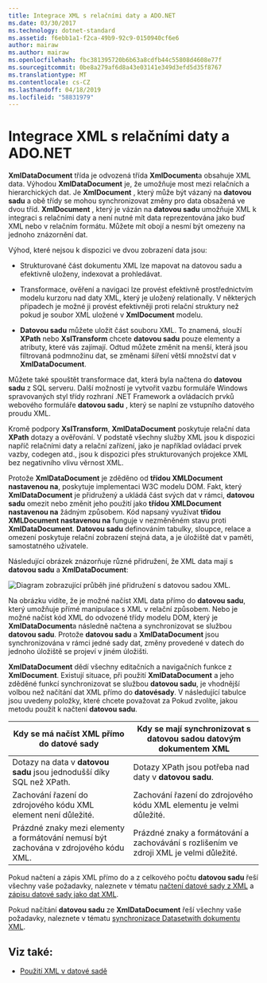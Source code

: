 ```yaml
---
title: Integrace XML s relačními daty a ADO.NET
ms.date: 03/30/2017
ms.technology: dotnet-standard
ms.assetid: f6ebb1a1-f2ca-49b9-92c9-0150940cf6e6
author: mairaw
ms.author: mairaw
ms.openlocfilehash: fbc381395720b6b63a8cdfb44c55808d4608e77f
ms.sourcegitcommit: 0be8a279af6d8a43e03141e349d3efd5d35f8767
ms.translationtype: MT
ms.contentlocale: cs-CZ
ms.lasthandoff: 04/18/2019
ms.locfileid: "58831979"
---
```

# <a name="xml-integration-with-relational-data-and-adonet"></a>Integrace XML s relačními daty a ADO.NET
**XmlDataDocument** třída je odvozená třída **XmlDocument**a obsahuje XML data. Výhodou **XmlDataDocument** je, že umožňuje most mezi relačních a hierarchických dat. Je **XmlDocument** , který může být vázaný na **datovou sadu** a obě třídy se mohou synchronizovat změny pro data obsažená ve dvou tříd. **XmlDocument** , který je vázán na **datovou sadu** umožňuje XML k integraci s relačními daty a není nutné mít data reprezentována jako buď XML nebo v relačním formátu. Můžete mít obojí a nesmí být omezeny na jednoho znázornění dat.  
  
 Výhod, které nejsou k dispozici ve dvou zobrazení data jsou:  
  
-   Strukturované část dokumentu XML lze mapovat na datovou sadu a efektivně uloženy, indexovat a prohledávat.  
  
-   Transformace, ověření a navigaci lze provést efektivně prostřednictvím modelu kurzoru nad daty XML, který je uložený relationally. V některých případech je možné ji provést efektivněji proti relační struktury než pokud je soubor XML uložené v **XmlDocument** modelu.  
  
-   **Datovou sadu** můžete uložit část souboru XML. To znamená, slouží **XPath** nebo **XslTransform** chcete **datovou sadu** pouze elementy a atributy, které vás zajímají. Odtud můžete změnit na menší, která jsou filtrovaná podmnožinu dat, se změnami šíření větší množství dat v **XmlDataDocument**.  
  
 Můžete také spouštět transformace dat, která byla načtena do **datovou sadu** z SQL serveru. Další možností je vytvořit vazbu formuláře Windows spravovaných styl třídy rozhraní .NET Framework a ovládacích prvků webového formuláře **datovou sadu** , který se naplní ze vstupního datového proudu XML.  
  
 Kromě podpory **XslTransform**, **XmlDataDocument** poskytuje relační data **XPath** dotazy a ověřování.  V podstatě všechny služby XML jsou k dispozici napříč relačními daty a relační zařízení, jako je například ovládací prvek vazby, codegen atd., jsou k dispozici přes strukturovaných projekce XML bez negativního vlivu věrnost XML.  
  
 Protože **XmlDataDocument** je zděděno od **třídou XMLDocument nastavenou na**, poskytuje implementaci W3C modelu DOM. Fakt, který **XmlDataDocument** je přidružený a ukládá část svých dat v rámci, **datovou sadu** omezit nebo změnit jeho použití jako **třídou XMLDocument nastavenou na** žádným způsobem. Kód napsaný využívat **třídou XMLDocument nastavenou na** funguje v nezměněném stavu proti **XmlDataDocument**. **Datovou sadu** definováním tabulky, sloupce, relace a omezení poskytuje relační zobrazení stejná data, a je úložiště dat v paměti, samostatného uživatele.  
  
 Následující obrázek znázorňuje různé přidružení, že XML data mají s **datovou sadu** a **XmlDataDocument**: 
  
 ![Diagram zobrazující průběh jiné přidružení s datovou sadou XML.](./media/xml-integration-with-relational-data-and-adonet/xml-integration-relational-data-adodotnet.gif)  
  
 Na obrázku vidíte, že je možné načíst XML data přímo do **datovou sadu**, který umožňuje přímé manipulace s XML v relační způsobem. Nebo je možné načíst kód XML do odvozené třídy modelu DOM, který je **XmlDataDocument**a následně načtena a synchronizovat se službou **datovou sadu**. Protože **datovou sadu** a **XmlDataDocument** jsou synchronizována v rámci jedné sady dat, změny provedené v datech do jednoho úložiště se projeví v jiném úložišti.  
  
 **XmlDataDocument** dědí všechny editačních a navigačních funkce z **XmlDocument**. Existují situace, při použití **XmlDataDocument** a jeho zděděné funkcí synchronizovat se službou **datovou sadu**, je vhodnější volbou než načítání dat XML přímo do **datovésady**. V následující tabulce jsou uvedeny položky, které chcete považovat za Pokud zvolíte, jakou metodu použít k načtení **datovou sadu**.  
  
|Kdy se má načíst XML přímo do datové sady|Kdy se mají synchronizovat s datovou sadou datovým dokumentem XML|  
|----------------------------------------------|-----------------------------------------------------------|  
|Dotazy na data v **datovou sadu** jsou jednodušší díky SQL než XPath.|Dotazy XPath jsou potřeba nad daty v **datovou sadu**.|  
|Zachování řazení do zdrojového kódu XML element není důležité.|Zachování řazení do zdrojového kódu XML elementu je velmi důležité.|  
|Prázdné znaky mezi elementy a formátování nemusí být zachována v zdrojového kódu XML.|Prázdné znaky a formátování a zachovávání s rozlišením ve zdroji XML je velmi důležité.|  
  
 Pokud načtení a zápis XML přímo do a z celkového počtu **datovou sadu** řeší všechny vaše požadavky, naleznete v tématu [načtení datové sady z XML](../../../../docs/framework/data/adonet/dataset-datatable-dataview/loading-a-dataset-from-xml.md) a [zápisu datové sady jako dat XML](../../../../docs/framework/data/adonet/dataset-datatable-dataview/writing-dataset-contents-as-xml-data.md).  
  
 Pokud načítání **datovou sadu** ze **XmlDataDocument** řeší všechny vaše požadavky, naleznete v tématu [synchronizace Datasetwith dokumentu XML](../../../../docs/framework/data/adonet/dataset-datatable-dataview/dataset-and-xmldatadocument-synchronization.md).  
  
## <a name="see-also"></a>Viz také:

- [Použití XML v datové sadě](../../../../docs/framework/data/adonet/dataset-datatable-dataview/using-xml-in-a-dataset.md)
